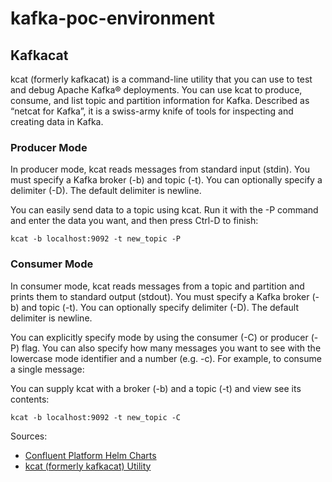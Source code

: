 # kafka-poc-environment


## Kafkacat

kcat (formerly kafkacat) is a command-line utility that you can use to test and debug Apache Kafka® deployments. You can use kcat to produce, consume, and list topic and partition information for Kafka. Described as “netcat for Kafka”, it is a swiss-army knife of tools for inspecting and creating data in Kafka.


### Producer Mode

In producer mode, kcat reads messages from standard input (stdin). You must specify a Kafka broker (-b) and topic (-t). You can optionally specify a delimiter (-D). The default delimiter is newline.

You can easily send data to a topic using kcat. Run it with the -P command and enter the data you want, and then press Ctrl-D to finish:

```
kcat -b localhost:9092 -t new_topic -P

```


### Consumer Mode

In consumer mode, kcat reads messages from a topic and partition and prints them to standard output (stdout). You must specify a Kafka broker (-b) and topic (-t). You can optionally specify delimiter (-D). The default delimiter is newline.

You can explicitly specify mode by using the consumer (-C) or producer (-P) flag. You can also specify how many messages you want to see with the lowercase mode identifier and a number (e.g. -c<num>). For example, to consume a single message:

You can supply kcat with a broker (-b) and a topic (-t) and view see its contents:

```
kcat -b localhost:9092 -t new_topic -C
```








Sources:

- [Confluent Platform Helm Charts](https://github.com/confluentinc/cp-helm-charts)
- [kcat (formerly kafkacat) Utility](https://docs.confluent.io/platform/current/app-development/kafkacat-usage.html)